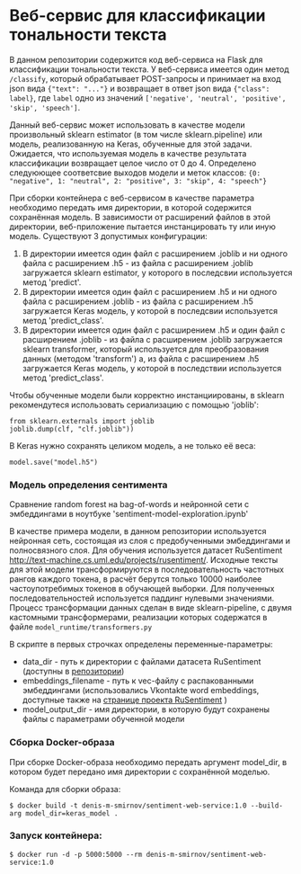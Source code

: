 # Веб-сервис для классификации тональности текста

В данном репозитории содержится код веб-сервиса на Flask для классификации тональности текста.
У веб-сервиса имеется один метод `/classify`, который обрабатывает POST-запросы и принимает на вход json вида `{"text": "..."}` 
и возвращает в ответ json вида `{"class": label}`, где `label` одно из значений `['negative', 'neutral', 'positive', 'skip', 'speech']`.

Данный веб-сервис может использовать в качестве модели произвольный sklearn estimator (в том числе sklearn.pipeline) или модель, реализованную на Keras, обученные для этой задачи.
Ожидается, что используемая модель в качестве результата классификации возвращает целое число от 0 до 4.
Определено следуюющее соответсвие выходов модели и меток классов: `{0: "negative", 1: "neutral", 2: "positive", 3: "skip", 4: "speech"}`

При сборки контейнера с веб-сервисом в качестве параметра необходимо передать имя директории, в которой содержится сохранённая модель.
В зависимости от расширений файлов в этой директории, веб-приложение пытается инстанцировать ту или иную модель. 
Существуют 3 допустимых конфигурации:

1. В директории имеется один файл с расширением .joblib и ни одного файла с расширением .h5 - из файла с расширением .joblib загружается sklearn estimator, 
у которого в последсвии используется метод 'predict'.
2. В директории имеется один файл с расширением .h5 и ни одного файла с расширением .joblib - из файла с расширением .h5 загружается Keras модель, 
у которой в последсвии используется метод 'predict_class'.
3. В директории имеется один файл с расширением .h5 и один файл с расширением .joblib - из файла с расширением .joblib загружается sklearn transformer, 
который используется для преобразования данных (методом 'transform')
а, из файла с расширением .h5 загружается Keras модель, 
у которой в последствии используется метод 'predict_class'.

Чтобы обученные модели были корректно инстанциированы, в sklearn рекомендутеся использовать сериализацию с помощью 'joblib':
```
from sklearn.externals import joblib
joblib.dump(clf, "clf.joblib"))
```
В Keras нужно сохранять целиком модель, а не только её веса:
```
model.save("model.h5")
```

### Модель определения сентимента

Сравнение random forest на bag-of-words и нейронной сети с эмбеддингами в ноутбуке 'sentiment-model-exploration.ipynb'

В качестве примера модели, в данном репозитории используется нейронная сеть, состоящая из слоя с предобученными эмбеддингами и полносвязного слоя.
Для обучения используется датасет RuSentiment http://text-machine.cs.uml.edu/projects/rusentiment/.
Исходные тексты для этой модели трансформируются в последовательность частотных рангов каждого токена, в расчёт берутся только 10000 наиболее частоупотребимых токенов в обучающей выборки.
Для полученных последовательностей используется паддинг нулевыми значениями.
Процесс трансформации данных сделан в виде sklearn-pipeline, с двумя кастомными трансформерами, реализации которых содержатся в файле `model_runtime/transformers.py`


В скрипте в первых строчках определены переменные-параметры:
* data_dir - путь к директории с файлами датасета RuSentiment (доступны в [репозитории](https://github.com/text-machine-lab/rusentiment))
* embeddings_filename - путь к vec-файлу с распакованными эмбеддингами 
(использовались Vkontakte word embeddings, доступные также на [странице проекта RuSentiment](http://text-machine.cs.uml.edu/projects/rusentiment/)  )
* model_output_dir - имя директории, в которую будут сохранены файлы с параметрами обученной модели


### Сборка Docker-образа

При сборке Docker-образа необходимо передать аргумент model_dir, в котором будет передано имя директории с сохранённой моделью.

Команда для сборки образа:

```
$ docker build -t denis-m-smirnov/sentiment-web-service:1.0 --build-arg model_dir=keras_model .

```

### Запуск контейнера:

```
$ docker run -d -p 5000:5000 --rm denis-m-smirnov/sentiment-web-service:1.0

```
